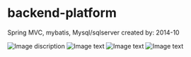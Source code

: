 # backend-platform
Spring MVC, mybatis, Mysql/sqlserver
created by: 2014-10

![Image discription](https://github.com/whatsgirl/img-storage/blob/master/2018-05-11_15-38-25.png)
![Image text](https://github.com/whatsgirl/img-storage/blob/master/2018-05-11_15-38-46.png)
![Image text](https://github.com/whatsgirl/img-storage/blob/master/2018-05-11_15-38-56.png)
![Image text](https://github.com/whatsgirl/img-storage/blob/master/2018-05-11_15-39-04.png)
